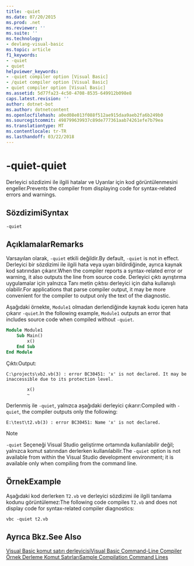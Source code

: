 ```yaml
---
title: -quiet
ms.date: 07/20/2015
ms.prod: .net
ms.reviewer: ''
ms.suite: ''
ms.technology:
- devlang-visual-basic
ms.topic: article
f1_keywords:
- -quiet
- quiet
helpviewer_keywords:
- -quiet compiler option [Visual Basic]
- /quiet compiler option [Visual Basic]
- quiet compiler option [Visual Basic]
ms.assetid: 5d77fa23-4c50-4708-8535-649912b098e8
caps.latest.revision: ''
author: dotnet-bot
ms.author: dotnetcontent
ms.openlocfilehash: a0ed08e013f088f512ae915daa9aeb2fa6b249b0
ms.sourcegitcommit: 498799639937c89de777361aab74261efe7b79ea
ms.translationtype: MT
ms.contentlocale: tr-TR
ms.lasthandoff: 03/22/2018
---
```

# <a name="-quiet"></a><span data-ttu-id="4dd04-102">-quiet</span><span class="sxs-lookup"><span data-stu-id="4dd04-102">-quiet</span></span>
<span data-ttu-id="4dd04-103">Derleyici sözdizimi ile ilgili hatalar ve Uyarılar için kod görüntülenmesini engeller.</span><span class="sxs-lookup"><span data-stu-id="4dd04-103">Prevents the compiler from displaying code for syntax-related errors and warnings.</span></span>  
  
## <a name="syntax"></a><span data-ttu-id="4dd04-104">Sözdizimi</span><span class="sxs-lookup"><span data-stu-id="4dd04-104">Syntax</span></span>  
  
```  
-quiet  
```  
  
## <a name="remarks"></a><span data-ttu-id="4dd04-105">Açıklamalar</span><span class="sxs-lookup"><span data-stu-id="4dd04-105">Remarks</span></span>  
 <span data-ttu-id="4dd04-106">Varsayılan olarak, `-quiet` etkili değildir.</span><span class="sxs-lookup"><span data-stu-id="4dd04-106">By default, `-quiet` is not in effect.</span></span> <span data-ttu-id="4dd04-107">Derleyici bir sözdizimi ile ilgili hata veya uyarı bildirdiğinde, ayrıca kaynak kod satırından çıkarır.</span><span class="sxs-lookup"><span data-stu-id="4dd04-107">When the compiler reports a syntax-related error or warning, it also outputs the line from source code.</span></span> <span data-ttu-id="4dd04-108">Derleyici çıktı ayrıştırma uygulamalar için yalnızca Tanı metin çıktısı derleyici için daha kullanışlı olabilir.</span><span class="sxs-lookup"><span data-stu-id="4dd04-108">For applications that parse compiler output, it may be more convenient for the compiler to output only the text of the diagnostic.</span></span>  
  
 <span data-ttu-id="4dd04-109">Aşağıdaki örnekte, `Module1` olmadan derlendiğinde kaynak kodu içeren hata çıkarır `-quiet`.</span><span class="sxs-lookup"><span data-stu-id="4dd04-109">In the following example, `Module1` outputs an error that includes source code when compiled without `-quiet`.</span></span>  
  
```vb  
Module Module1  
    Sub Main()  
        x()  
    End Sub  
End Module  
```  
  
 <span data-ttu-id="4dd04-110">Çıktı:</span><span class="sxs-lookup"><span data-stu-id="4dd04-110">Output:</span></span>  
 
```console
C:\projects\vb2.vb(3) : error BC30451: 'x' is not declared. It may be inaccessible due to its protection level.

        x()
        ~
``` 
 <span data-ttu-id="4dd04-111">Derlenmiş ile `-quiet`, yalnızca aşağıdaki derleyici çıkarır:</span><span class="sxs-lookup"><span data-stu-id="4dd04-111">Compiled with `-quiet`, the compiler outputs only the following:</span></span>  
  
 `E:\test\t2.vb(3) : error BC30451: Name 'x' is not declared.`  
  
> [!NOTE]
>  <span data-ttu-id="4dd04-112">`-quiet` Seçeneği Visual Studio geliştirme ortamında kullanılabilir değil; yalnızca komut satırından derlerken kullanılabilir.</span><span class="sxs-lookup"><span data-stu-id="4dd04-112">The `-quiet` option is not available from within the Visual Studio development environment; it is available only when compiling from the command line.</span></span>  
  
## <a name="example"></a><span data-ttu-id="4dd04-113">Örnek</span><span class="sxs-lookup"><span data-stu-id="4dd04-113">Example</span></span>  
 <span data-ttu-id="4dd04-114">Aşağıdaki kod derlerken `T2.vb` ve derleyici sözdizimi ile ilgili tanılama kodunu görüntülemez:</span><span class="sxs-lookup"><span data-stu-id="4dd04-114">The following code compiles `T2.vb` and does not display code for syntax-related compiler diagnostics:</span></span>  
  
```  
vbc -quiet t2.vb  
```  
  
## <a name="see-also"></a><span data-ttu-id="4dd04-115">Ayrıca Bkz.</span><span class="sxs-lookup"><span data-stu-id="4dd04-115">See Also</span></span>  
 [<span data-ttu-id="4dd04-116">Visual Basic komut satırı derleyicisi</span><span class="sxs-lookup"><span data-stu-id="4dd04-116">Visual Basic Command-Line Compiler</span></span>](../../../visual-basic/reference/command-line-compiler/index.md)  
 [<span data-ttu-id="4dd04-117">Örnek Derleme Komut Satırları</span><span class="sxs-lookup"><span data-stu-id="4dd04-117">Sample Compilation Command Lines</span></span>](../../../visual-basic/reference/command-line-compiler/sample-compilation-command-lines.md)
